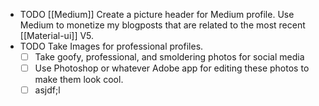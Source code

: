 - TODO [[Medium]] Create a picture header for Medium profile. Use Medium to monetize my blogposts that are related to the most recent [[Material-ui]] V5.
- TODO Take Images for professional profiles.
	- [ ] Take goofy, professional, and smoldering photos for social media
	- [ ] Use Photoshop or whatever Adobe app for editing these photos to make them look cool.
	- [ ] asjdf;l